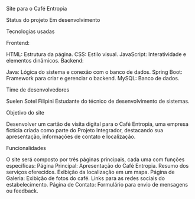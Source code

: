Site para o Café Entropia

Status do projeto
Em desenvolvimento

Tecnologias usadas

Frontend:

HTML: Estrutura da página.
CSS: Estilo visual.
JavaScript: Interatividade e elementos dinâmicos.
Backend:

Java: Lógica do sistema e conexão com o banco de dados.
Spring Boot: Framework para criar e gerenciar o backend.
MySQL: Banco de dados.

Time de desenvolvedores

Suelen Sotel Filipini
Estudante do técnico de desenvolvimento de sistemas.

Objetivo do site

Desenvolver um cartão de visita digital para o Café Entropia, uma empresa fictícia criada como parte do Projeto Integrador, destacando sua apresentação, informações de contato e localização.

Funcionalidades

O site será composto por três páginas principais, cada uma com funções específicas:
Página Principal:
Apresentação do Café Entropia.
Resumo dos serviços oferecidos.
Exibição da localização em um mapa.
Página de Galeria:
Exibição de fotos do café.
Links para as redes sociais do estabelecimento.
Página de Contato:
Formulário para envio de mensagens ou feedback.
